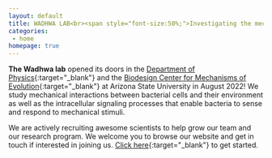```yaml
---
layout: default
title: WADHWA LAB<br><span style="font-size:50%;">Investigating the mechanical lives of bacteria through experiments, theory, and computation</span>
categories:
 - home
homepage: true
---
```

**The Wadhwa lab** opened its doors in the [Department of Physics](https://physics.asu.edu/){:target="_blank"} and the [Biodesign Center for Mechanisms of Evolution](https://biodesign.asu.edu/research/centers/mechanisms-evolution){:target="_blank"} at Arizona State University in August 2022! We study mechanical interactions between bacterial cells and their environment as well as the intracellular signaling processes that enable bacteria to sense and respond to mechanical stimuli.

We are actively recruiting awesome scientists to help grow our team and our research program. We welcome you to browse our website and get in touch if interested in joining us. [Click here](/join){:target="_blank"} to get started.